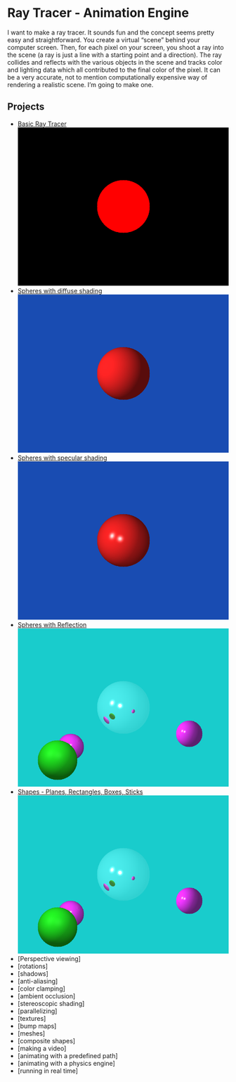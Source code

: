 # Ray Tracer - Animation Engine
I want to make a ray tracer. It sounds fun and the concept seems pretty easy and straightforward. You create a virtual “scene” behind your computer screen. Then, for each pixel on your screen, you shoot a ray into the scene (a ray is just a line with a starting point and a direction).  The ray collides and reflects with the various objects in the scene and tracks color and lighting data which all contributed to the final color of the pixel. It can be a very accurate, not to mention computationally expensive way of rendering a realistic scene.  I’m going to make one.

## Projects
* [Basic Ray Tracer](1-Basic_Ray_Tracer/README.md)
![](/1-Basic_Ray_Tracer/tracer/image.bmp)
* [Spheres with diffuse shading](2-Diffuse_Lighting/README.md)
![](/2-Diffuse_Lighting/tracer/image.bmp)
* [Spheres with specular shading](3-Specular_Lighting/README.md)
![](/3-Specular_Lighting/tracer/image.bmp)
* [Spheres with Reflection](04-Reflection/README.md)
![](/04-Reflection/tracer/image.bmp)
* [Shapes - Planes, Rectangles, Boxes, Sticks](05-Shapes/README.md)
![](/05-Shapes/tracer/image.bmp)
* [Perspective viewing]
* [rotations]
* [shadows]
* [anti-aliasing]
* [color clamping]
* [ambient occlusion]
* [stereoscopic shading]
* [parallelizing]
* [textures]
* [bump maps]
* [meshes]
* [composite shapes]
* [making a video]
* [animating with a predefined path]
* [animating with a physics engine]
* [running in real time]
